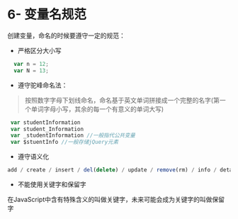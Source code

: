 # 6- 变量名规范
创建变量，命名的时候要遵守一定的规范：
- 严格区分大小写
```javascript
  var n = 12;
  var N = 13;
```
- 遵守驼峰命名法：
> 按照数字字母下划线命名，命名基于英文单词拼接成一个完整的名字(第一个单词字母小写，其余的每一个有意义的单词大写)
```js
 var studentInformation
 var student_Information
 var _studentInformation //一般指代公共变量
 var $stuentInfo //一般存储jQuery元素
```

- 遵守语义化
```javascript
add / create / insert / del(delete) / update / remove(rm) / info / detail
```

- 不能使用关键字和保留字

在JavaScript中含有特殊含义的叫做关键字，未来可能会成为关键字的叫做保留字
